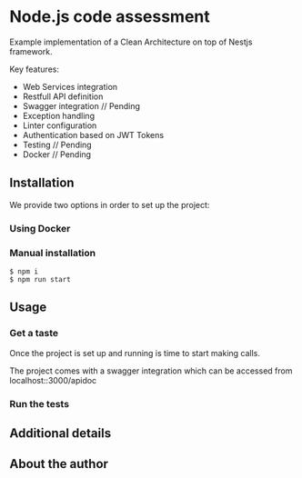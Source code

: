 # Node.js code assessment

Example implementation of a Clean Architecture on top of Nestjs framework.

Key features:

- Web Services integration
- Restfull API definition 
- Swagger integration // Pending
- Exception handling
- Linter configuration
- Authentication based on JWT Tokens
- Testing // Pending
- Docker // Pending

## Installation

We provide two options in order to set up the project:

### Using Docker

### Manual installation

```
$ npm i
$ npm run start
```

## Usage

### Get a taste
Once the project is set up and running is time to start making calls.

The project comes with a swagger integration which can be accessed from localhost::3000/apidoc

### Run the tests


## Additional details


## About the author